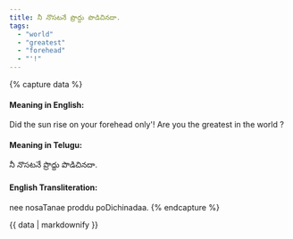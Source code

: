 ```yaml
---
title: నీ నొసటనే ప్రొద్దు పొడిచినదా.
tags:
  - "world"
  - "greatest"
  - "forehead"
  - "'!"
---
```


{% capture data %}
#### Meaning in English:
Did the sun rise on your forehead only'!
Are you the greatest in the world ?

#### Meaning in Telugu:
నీ నొసటనే ప్రొద్దు పొడిచినదా.

#### English Transliteration:
nee nosaTanae proddu poDichinadaa.
{% endcapture %}

{{ data | markdownify }}

